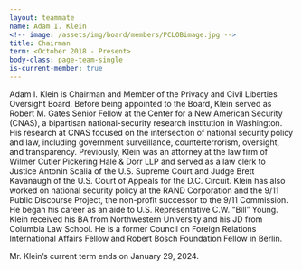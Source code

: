 ```yaml
---
layout: teammate
name: Adam I. Klein
<!-- image: /assets/img/board/members/PCLOBimage.jpg -->
title: Chairman
term: <October 2018 - Present>
body-class: page-team-single
is-current-member: true
---
```

Adam I. Klein is Chairman and Member of the Privacy and Civil Liberties Oversight Board.  Before being appointed to the Board, Klein served as Robert M. Gates Senior Fellow at the Center for a New American Security (CNAS), a bipartisan national-security research institution in Washington.  His research at CNAS focused on the intersection of national security policy and law, including government surveillance, counterterrorism, oversight, and transparency.  Previously, Klein was an attorney at the law firm of Wilmer Cutler Pickering Hale & Dorr LLP and served as a law clerk to Justice Antonin Scalia of the U.S. Supreme Court and Judge Brett Kavanaugh of the U.S. Court of Appeals for the D.C. Circuit.  Klein has also worked on national security policy at the RAND Corporation and the 9/11 Public Discourse Project, the non-profit successor to the 9/11 Commission.  He began his career as an aide to U.S. Representative C.W. “Bill” Young. Klein received his BA from Northwestern University and his JD from Columbia Law School.  He is a former Council on Foreign Relations International Affairs Fellow and Robert Bosch Foundation Fellow in Berlin.

Mr. Klein’s current term ends on January 29, 2024.



